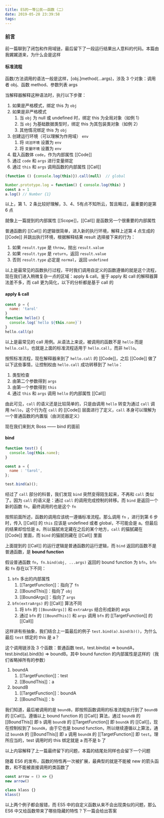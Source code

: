 ```yaml
---
title: ES的一等公民——函数（二）
date: 2019-05-28 23:39:58
tags:
---
```

### 前言

前一篇聊到了闭包和作用域链，最后留下了一段运行结果出人意料的代码。本篇由我娓娓道来，为什么会是这样

#### 标准流程

函数/方法调用的语法一般是这样，[obj.]method(...args)，涉及 3 个对象：调用者 obj、函数 method、参数列表 args

当解释器解释这种语法时，执行以下步骤：

1. 如果是严格模式，绑定 this 为 `obj`
2. 如果是非严格模式
   1. 当 `obj` 为 null 或 undefined 时，绑定 this 为全局对象（如例 1）
   2. 当 `obj` 为基础数据类型时，绑定 this 为其包装类对象（如例 2）
   3. 其他情况绑定 this 为 `obj`
3. 创建运行环境（可以理解为作用域） `env`
   1. 将 `词法环境` 设置为 `env`
   2. 将 `变量环境` 设置为 `env`
4. 载入函数体 `code`，作为内部属性 [[Code]]
5. 通过 `code` 和 `args` 进行变量绑定
6. 通过 `this` 和 `args` 调用函数的内部属性 [[Call]]

```js
(function () {console.log(this)}).call(null)  // global
```

```js
Number.prototype.log = function() { console.log(this) }
const a = 1
a.log() // Number {1}
```

以上，第 1、2 条比较好理解，3、4、5有点不知所云，暂且略过，最重要的是第 6 点

就像上一篇提到的内部属性 [[Scope]]，[[Call]] 是函数另一个很重要的内部属性

普通函数的 [[Call]] 的逻辑很简单，进入新的执行环境，解释上述第 4 点生成的 [[Code]] 并跳出执行环境，根据解释结果 result 选择接下来的行为：

1. 如果 `result.type` 是 `throw`，抛出 `result.value`
2. 如果 `result.type` 是 `return`，返回 `result.value`
3. 否则 `result.type` 必定是 `normal`，返回 `undefined`

以上是最常见的函数执行过程，平时我们调用自定义的函数遵循的就是这个流程，现在我们进入稍微复杂一点的区域：apply & call。鉴于 apply 和 call 的解释器算法差不多，而 call 更为简化，以下的分析都是基于 call 的

#### apply & call

```js
const p = {
  name: 'tarol'
}
function hello() {
  console.log(`hello ${this.name}`)
}
hello.call(p)
```

以上是最常见的 call 用例。从语法上来说，被调用的函数不是 `hello` 而是 `hello.call`，也就是上面的标准流程适用于 `hello.call`，而非 `hello`。

按照标准流程，现在解释器来到了 `hello.call` 的 [[Code]]，之后 [[Code]] 做了以下这些事情，让控制权由 `hello.call` 成功转移到了 `hello`：

1. 类型检查
2. 由第二个参数得到 `args`
3. 由第一个参数得到 `this`
4. 通过 `this` 和 `args` 调用 `hello` 的内部属性 [[Call]]

由此可见，`call` 的语义还是比较简单的，只是由调用 `hello` 转变为通过 `call` 调用 `hello`，这个行为在 `call` 的 [[Code]] 层面进行了定义，`call` 本身可以理解为一个普通函数的内置版（由浏览器定义）

现在我们来到大 Boss —— bind 的面前

#### bind

```js
function test() {
  console.log(this.name);
}

const a = {
  name : 'tarol',
};

test.bind(a)();
```

经过了 `call` 部分的科普，我们发现 `bind` 突然变得陌生起来，不再和 `call` 类似了。因为 `call` 的语义是：通过 `call` 的调用完成控制的转移。而 `bind` 是返回一个新的函数 `fn`，最终调用的也是这个 `fn`

按照前面所述，函数的调用应该统一遵循标准流程。那么调用 `fn` ，进行到第 6 步时，传入 [[Call]] 的 `this` 应该是 undefined 或者 global，不可能会是 a。但最后的结果却恰恰是 a，所以猫腻肯定藏在之后的某个地方，`call` 的猫腻藏在 [[Code]] 里面，而 `bind` 的猫腻则藏在 [[Call]] 里面

上面提到的 [[Call]] 的运行逻辑是普通函数的运行逻辑，而 `bind` 返回的函数不是普通函数，是 **bound function**

假设普通函数 `fn`，`fn.bind(obj, ...args)` 返回的 bound function 为 `bfn`，`bfn` 和 `fn` 存在以下不同：

1. `bfn` 多出的内部属性
   1. [[TargetFunction]]：指向了 `fn`
   2. [[BoundThis]]：指向了 `obj`
   3. [[BoundArgs]]：指向了 `args`
2. `bfn(extraArgs)` 的 [[Call]] 算法不同
   1. 将 `bfn` 的 `[[BoundArgs]]` 和 `extraArgs` 结合形成新的 args
   2. 通过 `bfn` 的 `[[BoundThis]]` 和 `args` 调用 `bfn` 的 [[TargetFunction]] 的 [[Call]]

这样讲有些抽象，我们结合上一篇最后的例子 `test.bind(a).bind(b)()`，为什么最后 `test` 绑定的 this 是 a？

这个调用链涉及 3 个函数：普通函数 test，test.bind(a) => boundA，test.bind(a).bind(b) => boundB。其中 bound function 的内部属性是这样的（我们省略掉所有的参数）

1. boundA
   1. [[TargetFunction]]：test
   2. [[BoundThis]]：a
2. boundB
   1. [[TargetFunction]]：boundA
   2. [[BoundThis]]：b

我们知道，最后被调用的是 `boundB`，即按照函数调用的标准流程执行到了 `boundB` 的 [[Call]]。遵循以上 bound function 的 [[Call]] 算法，通过 `boundB` 的 [[BoundThis]] 即 `b` 调用 `boundB` 的 [[TargetFunction]] 即 `boundA` 的 [[Call]]，现在控制权到了 `boundA`，由于它也是 bound function，所以继续遵循以上算法，通过 `boundA` 的 [[BoundThis]] 即 `a` 调用 `boundA` 的 [[TargetFunction]] 即 `test`。理所应当的，test 调用时的 this 绑定就是 a 而不是 b 了

以上内容解释了上一篇最终留下的问题，本篇的结尾处同样也会留下一个问题

随着 ES6 的发布，函数的特性再一次被扩展，最典型的就是不能被 new 的箭头函数，和不能被直接调用的类函数了

```js
const arrow = () => {}
new arrow()
```

```js
class klass {}
klass()
```

以上两个例子都会报错，而 ES5 中的自定义函数从来不会出现类似的问题，那么 ES6 中又给函数带来了哪些隐藏的特性？下一篇会给出答案
